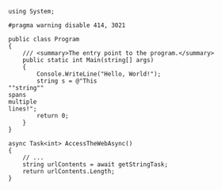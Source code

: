 <pre><code class="hljs csharp"><span class="hljs-keyword">using</span> System;

<span class="hljs-meta">#<span class="hljs-meta-keyword">pragma</span> <span class="hljs-meta-keyword">warning</span> disable 414, 3021</span>

<span class="hljs-keyword">public</span> <span class="hljs-keyword">class</span> <span class="hljs-title">Program</span>
{
    <span class="hljs-comment"><span class="hljs-doctag">///</span> <span class="hljs-doctag">&lt;summary&gt;</span>The entry point to the program.<span class="hljs-doctag">&lt;/summary&gt;</span></span>
    <span class="hljs-function"><span class="hljs-keyword">public</span> <span class="hljs-keyword">static</span> <span class="hljs-keyword">int</span> <span class="hljs-title">Main</span>(<span class="hljs-params"><span class="hljs-keyword">string</span>[] args</span>)</span>
    {
        Console.WriteLine(<span class="hljs-string">"Hello, World!"</span>);
        <span class="hljs-keyword">string</span> s = <span class="hljs-string">@"This
""string""
spans
multiple
lines!"</span>;
        <span class="hljs-keyword">return</span> <span class="hljs-number">0</span>;
    }
}

<span class="hljs-function"><span class="hljs-keyword">async</span> Task&lt;<span class="hljs-keyword">int</span>&gt; <span class="hljs-title">AccessTheWebAsync</span>(<span class="hljs-params"></span>)</span>
{
    <span class="hljs-comment">// ...</span>
    <span class="hljs-keyword">string</span> urlContents = <span class="hljs-keyword">await</span> getStringTask;
    <span class="hljs-keyword">return</span> urlContents.Length;
}</code></pre>